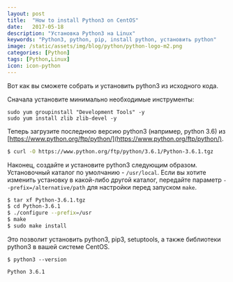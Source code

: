 ```yaml
---
layout: post
title:  "How to install Python3 on CentOS"
date:   2017-05-18
description: "Установка Python3 на Linux"
keywords: "Python3, python, pip, install python, установить python"
image: /static/assets/img/blog/python/python-logo-m2.png
categories: [Python]
tags: [Python,Linux]
icon: icon-python
---
```


Вот как вы сможете собрать и установить python3 из исходного кода.

Сначала установите минимально необходимые инструменты:  

```
sudo yum groupinstall "Development Tools" -y
sudo yum install zlib zlib-devel -y
```

Теперь загрузите последнюю версию python3 (например, python 3.6) из [https://www.python.org/ftp/python/](https://www.python.org/ftp/python/).

```bash
$ curl -O https://www.python.org/ftp/python/3.6.1/Python-3.6.1.tgz
```

Наконец, создайте и установите python3 следующим образом. Установочный каталог по умолчанию - `/usr/local`. Если вы хотите изменить установку в какой-либо другой каталог, передайте параметр `--prefix=/alternative/path`  для настройки перед запуском `make`.

```bash
$ tar xf Python-3.6.1.tgz
$ cd Python-3.6.1
$ ./configure --prefix=/usr
$ make
$ sudo make install
```

Это позволит установить python3, pip3, setuptools, а также библиотеки python3 в вашей системе CentOS.

`$ python3 --version`

```
Python 3.6.1
```
